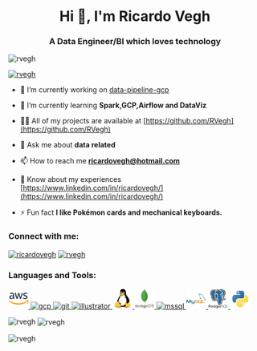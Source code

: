 <h1 align="center">Hi 👋, I'm Ricardo Vegh</h1>
<h3 align="center">A Data Engineer/BI which loves technology</h3>

<p align="left"> <img src="https://komarev.com/ghpvc/?username=rvegh&label=Profile%20views&color=0e75b6&style=flat" alt="rvegh" /> </p>

<p align="left"> <a href="https://github.com/ryo-ma/github-profile-trophy"><img src="https://github-profile-trophy.vercel.app/?username=rvegh" alt="rvegh" /></a> </p>

- 🔭 I’m currently working on [data-pipeline-gcp](https://github.com/RVegh/data-pipeline-gcp)

- 🌱 I’m currently learning **Spark,GCP,Airflow and DataViz**

- 👨‍💻 All of my projects are available at [https://github.com/RVegh](https://github.com/RVegh)

- 💬 Ask me about **data related**

- 📫 How to reach me **ricardovegh@hotmail.com**

- 📄 Know about my experiences [https://www.linkedin.com/in/ricardovegh/](https://www.linkedin.com/in/ricardovegh/)

- ⚡ Fun fact **I like Pokémon cards and mechanical keyboards.**

<h3 align="left">Connect with me:</h3>
<p align="left">
<a href="https://linkedin.com/in/ricardovegh" target="blank"><img align="center" src="https://raw.githubusercontent.com/rahuldkjain/github-profile-readme-generator/master/src/images/icons/Social/linked-in-alt.svg" alt="ricardovegh" height="30" width="40" /></a>
<a href="https://www.hackerrank.com/rvegh" target="blank"><img align="center" src="https://raw.githubusercontent.com/rahuldkjain/github-profile-readme-generator/master/src/images/icons/Social/hackerrank.svg" alt="rvegh" height="30" width="40" /></a>
</p>

<h3 align="left">Languages and Tools:</h3>
<p align="left"> <a href="https://aws.amazon.com" target="_blank" rel="noreferrer"> <img src="https://raw.githubusercontent.com/devicons/devicon/master/icons/amazonwebservices/amazonwebservices-original-wordmark.svg" alt="aws" width="40" height="40"/> </a> <a href="https://cloud.google.com" target="_blank" rel="noreferrer"> <img src="https://www.vectorlogo.zone/logos/google_cloud/google_cloud-icon.svg" alt="gcp" width="40" height="40"/> </a> <a href="https://git-scm.com/" target="_blank" rel="noreferrer"> <img src="https://www.vectorlogo.zone/logos/git-scm/git-scm-icon.svg" alt="git" width="40" height="40"/> </a> <a href="https://www.adobe.com/in/products/illustrator.html" target="_blank" rel="noreferrer"> <img src="https://www.vectorlogo.zone/logos/adobe_illustrator/adobe_illustrator-icon.svg" alt="illustrator" width="40" height="40"/> </a> <a href="https://www.linux.org/" target="_blank" rel="noreferrer"> <img src="https://raw.githubusercontent.com/devicons/devicon/master/icons/linux/linux-original.svg" alt="linux" width="40" height="40"/> </a> <a href="https://www.mongodb.com/" target="_blank" rel="noreferrer"> <img src="https://raw.githubusercontent.com/devicons/devicon/master/icons/mongodb/mongodb-original-wordmark.svg" alt="mongodb" width="40" height="40"/> </a> <a href="https://www.microsoft.com/en-us/sql-server" target="_blank" rel="noreferrer"> <img src="https://www.svgrepo.com/show/303229/microsoft-sql-server-logo.svg" alt="mssql" width="40" height="40"/> </a> <a href="https://www.mysql.com/" target="_blank" rel="noreferrer"> <img src="https://raw.githubusercontent.com/devicons/devicon/master/icons/mysql/mysql-original-wordmark.svg" alt="mysql" width="40" height="40"/> </a> <a href="https://www.postgresql.org" target="_blank" rel="noreferrer"> <img src="https://raw.githubusercontent.com/devicons/devicon/master/icons/postgresql/postgresql-original-wordmark.svg" alt="postgresql" width="40" height="40"/> </a> <a href="https://www.python.org" target="_blank" rel="noreferrer"> <img src="https://raw.githubusercontent.com/devicons/devicon/master/icons/python/python-original.svg" alt="python" width="40" height="40"/> </a> </p>

<p><img align="left" src="https://github-readme-stats.vercel.app/api/top-langs?username=rvegh&show_icons=true&locale=en&layout=compact" alt="rvegh" /></p>

<p>&nbsp;<img align="center" src="https://github-readme-stats.vercel.app/api?username=rvegh&show_icons=true&locale=en" alt="rvegh" /></p>

<p><img align="center" src="https://github-readme-streak-stats.herokuapp.com/?user=rvegh&" alt="rvegh" /></p>

